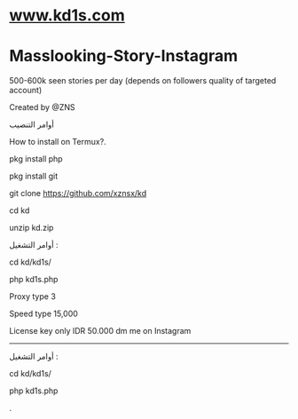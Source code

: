 # www.kd1s.com  


# Masslooking-Story-Instagram
500-600k seen stories per day (depends on followers quality of targeted account)

Created by @ZNS

أوامر التنصيب

How to install on Termux?.

pkg install php

pkg install git


git clone https://github.com/xznsx/kd

cd kd

unzip kd.zip




أوامر التشغيل :

cd kd/kd1s/

php kd1s.php

Proxy type 3

Speed type 15,000

License key only IDR 50.000 dm me on Instagram

------------------------------
أوامر التشغيل : 

cd kd/kd1s/

php kd1s.php 

.
